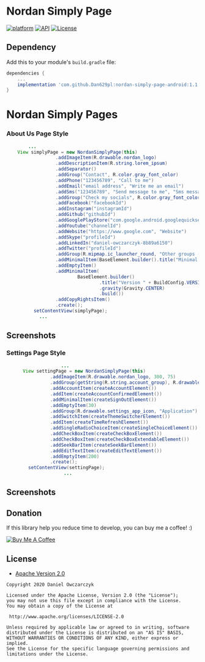 # Nordan Simply Page
[![platform](https://img.shields.io/badge/platform-Android-yellow.svg)](https://www.android.com)
[![API](https://img.shields.io/badge/API-24%2B-brightgreen.svg?style=plastic)](https://android-arsenal.com/api?level=24)
[![License](https://img.shields.io/badge/license-Apache%202-4EB1BA.svg?style=flat-square)](https://www.apache.org/licenses/LICENSE-2.0.html)


## Dependency

Add this to your module's `build.gradle` file:

```gradle
dependencies {
	...
    implementation 'com.github.Dan629pl:nordan-simply-page-android:1.1.6'
}
```
<h1>Nordan Simply Pages</h1>

<h3>About Us Page Style</h3>

```java
        ...
    View simplyPage = new NordanSimplyPage(this)
                  .addImageItem(R.drawable.nordan_logo)
                  .addDescriptionItem(R.string.lorem_ipsum)
                  .addSeparator()
                  .addGroup("Contact", R.color.gray_font_color)
                  .addPhone("123456789", "Call to me")
                  .addEmail("email address", "Write me an email")
                  .addSms("123456789", "Send message to me", "Sms message")
                  .addGroup("Check my socials", R.color.gray_font_color)
                  .addFacebook("facebookId")
                  .addInstagram("instagramId")
                  .addGithub("githubId")
                  .addGooglePlayStore("com.google.android.googlequicksearchbox")
                  .addYoutube("channelId")
                  .addWebsite("https://www.google.com", "Website")
                  .addSkype("profileId")
                  .addLinkedIn("daniel-owczarczyk-8b89a6150")
                  .addTwitter("profileId")
                  .addGroup(R.mipmap.ic_launcher_round, "Other groups (with left side image)")
                  .addMinimalItem(BaseElement.builder().title("Minimal item (only text view)").build())
                  .addEmptyItem()
                  .addMinimalItem(
                          BaseElement.builder()
                                  .title("Version " + BuildConfig.VERSION_NAME)
                                  .gravity(Gravity.CENTER)
                                  .build())
                  .addCopyRightsItem()
                  .create();
          setContentView(simplyPage);
            ...
```
## Screenshots


<h3>Settings Page Style</h3>

```java
             	    ...
      View settingPage = new NordanSimplyPage(this)
                .addImageItem(R.drawable.nordan_logo, 300, 75)
                .addGroup(getString(R.string.account_group), R.drawable.account_icon, R.color.gray_font_color)
                .addAccountItem(createAccountElement())
                .addItem(createAccountConfirmedElement())
                .addMinimalItem(createSignOutElement())
                .addEmptyItem(30)
                .addGroup(R.drawable.settings_app_icon, "Application")
                .addSwitchItem(createThemeSwitcherElement())
                .addItem(createTimeRefreshElement())
                .addSingleRadioChoiceItem(createSingleChoiceElement())
                .addCheckBoxItem(createCheckBoxElement())
                .addCheckBoxItem(createCheckBoxExtendableElement())
                .addSeekBarItem(createSeekBarElement())
                .addEditTextItem(createEditTextElement())
                .addEmptyItem(200)
                .create();
        setContentView(settingPage);
                     ...
```
## Screenshots


## Donation
If this library  help you reduce time to develop, you can buy me a coffee! :) 

<a href="https://www.buymeacoffee.com/Dan629"><img src="https://www.buymeacoffee.com/assets/img/bmc-meta-new/apple-icon-72x72.png" alt="Buy Me A Coffee" style="height: auto !important;width: auto !important;" ></a>

## License

* [Apache Version 2.0](http://www.apache.org/licenses/LICENSE-2.0.html)

```
Copyright 2020 Daniel Owczarczyk

Licensed under the Apache License, Version 2.0 (the "License");
you may not use this file except in compliance with the License.
You may obtain a copy of the License at

 http://www.apache.org/licenses/LICENSE-2.0

Unless required by applicable law or agreed to in writing, software
distributed under the License is distributed on an "AS IS" BASIS,
WITHOUT WARRANTIES OR CONDITIONS OF ANY KIND, either express or implied.
See the License for the specific language governing permissions and
limitations under the License.